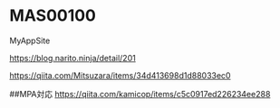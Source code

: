 # MAS00100
MyAppSite


https://blog.narito.ninja/detail/201


https://qiita.com/Mitsuzara/items/34d413698d1d88033ec0



##MPA対応
https://qiita.com/kamicop/items/c5c0917ed226234ee288


